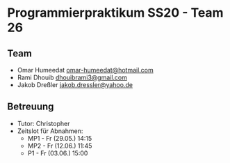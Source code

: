 Programmierpraktikum SS20 - Team 26
===================================

Team
----

- Omar Humeedat <omar-humeedat@hotmail.com>
- Rami Dhouib <dhouibrami3@gmail.com>
- Jakob Dreßler <jakob.dressler@yahoo.de>


Betreuung
---------

- Tutor: Christopher
- Zeitslot für Abnahmen: 
  - MP1 - Fr (29.05.) 14:15
  - MP2 - Fr (12.06.) 11:45
  - P1 - Fr (03.06.) 15:00
